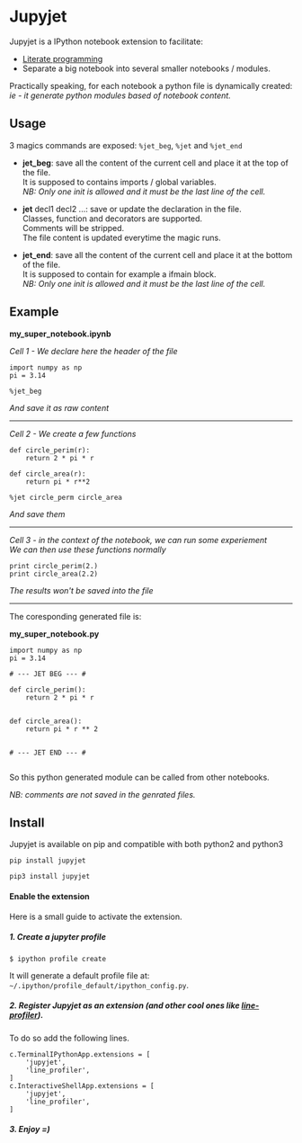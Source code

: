 Jupyjet
=======

Jupyjet is a IPython notebook extension to facilitate:

* [Literate programming](https://en.wikipedia.org/wiki/Literate_programming)
* Separate a big notebook into several smaller notebooks / modules.

Practically speaking, for each notebook a python file is dynamically created:<br>
*ie - it generate python modules based of notebook content.*



Usage
--------

3 magics commands are exposed: `%jet_beg`, `%jet` and `%jet_end`

* **jet_beg**: save all the content of the current cell and place it at the top of the file.<br>
It is supposed to contains imports / global variables.<br>
*NB: Only one init is allowed and it must be the last line of the cell.*

* **jet** decl1 decl2 ...: save or update the declaration in the file.<br>
Classes, function and decorators are supported.<br>
Comments will be stripped.<br>
The file content is updated everytime the magic runs.

* **jet_end**: save all the content of the current cell and place it at the bottom of the file.<br>
It is supposed to contain for example a ifmain block.<br>
*NB: Only one init is allowed and it must be the last line of the cell.*


Example
------------


**my_super_notebook.ipynb**

*Cell 1 - We declare here the header of the file*

```
import numpy as np
pi = 3.14

%jet_beg
```
*And save it as raw content*

<hr>

*Cell 2 - We create a few functions*

```
def circle_perim(r):
	return 2 * pi * r

def circle_area(r):
	return pi * r**2

%jet circle_perm circle_area
```
*And save them*

<hr>

*Cell 3 - in the context of the notebook, we can run some experiement*<br>
*We can then use these functions normally*
```
print circle_perim(2.)
print circle_area(2.2)
```
*The results won't be saved into the file*

<hr>

The coresponding generated file is:

**my_super_notebook.py**
```
import numpy as np
pi = 3.14

# --- JET BEG --- #

def circle_perim():
    return 2 * pi * r


def circle_area():
    return pi * r ** 2


# --- JET END --- #


```

So this python generated module can be called from other notebooks.

*NB: comments are not saved in the genrated files.*


Install
---------
Jupyjet is available on pip and compatible with both python2 and python3

```
pip install jupyjet
```

```
pip3 install jupyjet
```


#### Enable the extension

Here is a small guide to activate the extension.

##### 1. Create a jupyter profile

`$ ipython profile create`

It will generate a default profile file at: `~/.ipython/profile_default/ipython_config.py`.


##### 2. Register Jupyjet as an extension (and other cool ones like [line-profiler](https://github.com/rkern/line_profiler)).

To do so add the following lines.

```
c.TerminalIPythonApp.extensions = [
    'jupyjet',
    'line_profiler',
]
c.InteractiveShellApp.extensions = [
    'jupyjet',
    'line_profiler',
]
```

##### 3. Enjoy =)
